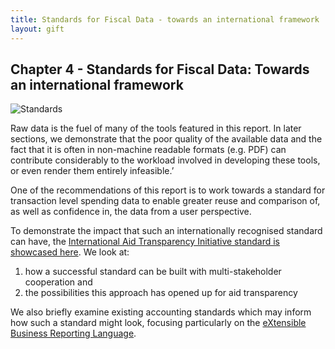 ```yaml
---
title: Standards for Fiscal Data - towards an international framework 
layout: gift
---
```


## Chapter 4 - Standards for Fiscal Data: Towards an international framework 

<img alt="Standards" src="http://farm8.staticflickr.com/7083/7285692382_03cbe2d4a3_t.jpg" class="inline-image" />

Raw data is the fuel of many of the tools featured in this report. In later sections, we demonstrate that the poor quality of the available data and the fact that it is often in non-machine readable formats (e.g. PDF) can contribute considerably to the workload involved in developing these tools, or even render them entirely infeasible.’ 

One of the recommendations of this report is to work towards a standard for transaction level spending data to enable greater reuse and comparison of, as well as confidence in, the data from a user perspective. 

To demonstrate the impact that such an internationally recognised standard can have, the [International Aid Transparency Initiative standard is showcased here](chapter4-1.html). We look at: 

1. how a successful standard can be built with multi-stakeholder cooperation and 
2. the possibilities this approach has opened up for aid transparency 

We also briefly examine existing accounting standards which may inform how such a standard might look, focusing particularly on the [eXtensible Business Reporting Language](chapter4-2.html).